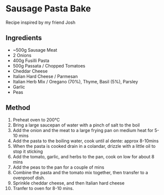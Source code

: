 # Sausage Pasta Bake

Recipe inspired by my friend Josh

## Ingredients

- ~500g Sausage Meat
- 2 Onions
- 400g Fusilli Pasta
- 500g Passata / Chopped Tomatoes
- Cheddar Cheese
- Italian Hard Cheese / Parmesan
- Italian Herb Mix / Oregano (70%), Thyme, Basil (5%), Parsley
- Garlic
- Peas

## Method

1. Preheat oven to 200°C
2. Bring a large saucepan of water with a pinch of salt to the boil
3. Add the onion and the meat to a large frying pan on medium heat for 5-10 mins
4. Add the pasta to the boiling water, cook until al dente: approx 8-10mins
5. When the pasta is cooked drain in a colandar, drizzle with a little oil to stop it sticking
6. Add the tomato, garlic, and herbs to the pan, cook on low for about 8 mins
7. Add the peas to the pan for a couple of mins
8. Combine the pasta and the tomato mix together, then transfer to a ovenproof dish.
9. Sprinkle cheddar cheese, and then Italian hard cheese
10. Tranfer to oven for 8-10 mins.


